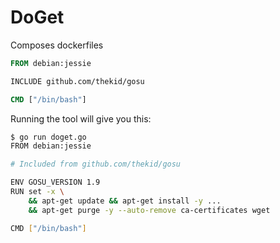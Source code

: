 DoGet
=====

Composes dockerfiles

```dockerfile
FROM debian:jessie

INCLUDE github.com/thekid/gosu

CMD ["/bin/bash"]
```

Running the tool will give you this:

```sh
$ go run doget.go
FROM debian:jessie

# Included from github.com/thekid/gosu

ENV GOSU_VERSION 1.9
RUN set -x \
    && apt-get update && apt-get install -y ...
    && apt-get purge -y --auto-remove ca-certificates wget

CMD ["/bin/bash"]
```